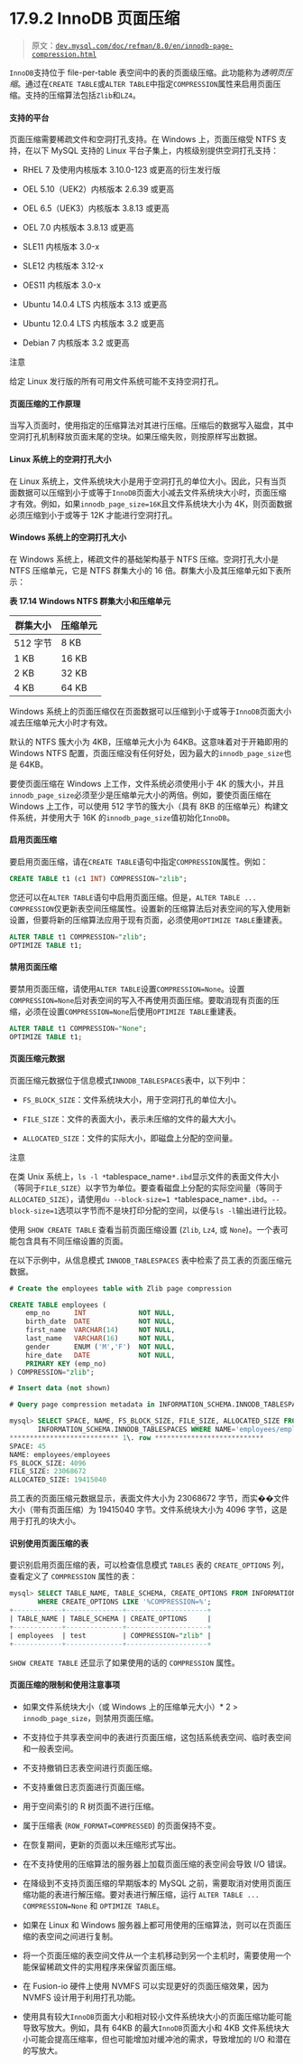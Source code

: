 # 17.9.2 InnoDB 页面压缩

> 原文：[`dev.mysql.com/doc/refman/8.0/en/innodb-page-compression.html`](https://dev.mysql.com/doc/refman/8.0/en/innodb-page-compression.html)

`InnoDB`支持位于 file-per-table 表空间中的表的页面级压缩。此功能称为*透明页压缩*。通过在`CREATE TABLE`或`ALTER TABLE`中指定`COMPRESSION`属性来启用页面压缩。支持的压缩算法包括`Zlib`和`LZ4`。

#### 支持的平台

页面压缩需要稀疏文件和空洞打孔支持。在 Windows 上，页面压缩受 NTFS 支持，在以下 MySQL 支持的 Linux 平台子集上，内核级别提供空洞打孔支持：

+   RHEL 7 及使用内核版本 3.10.0-123 或更高的衍生发行版

+   OEL 5.10（UEK2）内核版本 2.6.39 或更高

+   OEL 6.5（UEK3）内核版本 3.8.13 或更高

+   OEL 7.0 内核版本 3.8.13 或更高

+   SLE11 内核版本 3.0-x

+   SLE12 内核版本 3.12-x

+   OES11 内核版本 3.0-x

+   Ubuntu 14.0.4 LTS 内核版本 3.13 或更高

+   Ubuntu 12.0.4 LTS 内核版本 3.2 或更高

+   Debian 7 内核版本 3.2 或更高

注意

给定 Linux 发行版的所有可用文件系统可能不支持空洞打孔。

#### 页面压缩的工作原理

当写入页面时，使用指定的压缩算法对其进行压缩。压缩后的数据写入磁盘，其中空洞打孔机制释放页面末尾的空块。如果压缩失败，则按原样写出数据。

#### Linux 系统上的空洞打孔大小

在 Linux 系统上，文件系统块大小是用于空洞打孔的单位大小。因此，只有当页面数据可以压缩到小于或等于`InnoDB`页面大小减去文件系统块大小时，页面压缩才有效。例如，如果`innodb_page_size=16K`且文件系统块大小为 4K，则页面数据必须压缩到小于或等于 12K 才能进行空洞打孔。

#### Windows 系统上的空洞打孔大小

在 Windows 系统上，稀疏文件的基础架构基于 NTFS 压缩。空洞打孔大小是 NTFS 压缩单元，它是 NTFS 群集大小的 16 倍。群集大小及其压缩单元如下表所示：

**表 17.14 Windows NTFS 群集大小和压缩单元**

| 群集大小 | 压缩单元 |
| --- | --- |
| 512 字节 | 8 KB |
| 1 KB | 16 KB |
| 2 KB | 32 KB |
| 4 KB | 64 KB |

Windows 系统上的页面压缩仅在页面数据可以压缩到小于或等于`InnoDB`页面大小减去压缩单元大小时才有效。

默认的 NTFS 簇大小为 4KB，压缩单元大小为 64KB。这意味着对于开箱即用的 Windows NTFS 配置，页面压缩没有任何好处，因为最大的`innodb_page_size`也是 64KB。

要使页面压缩在 Windows 上工作，文件系统必须使用小于 4K 的簇大小，并且`innodb_page_size`必须至少是压缩单元大小的两倍。例如，要使页面压缩在 Windows 上工作，可以使用 512 字节的簇大小（具有 8KB 的压缩单元）构建文件系统，并使用大于 16K 的`innodb_page_size`值初始化`InnoDB`。

#### 启用页面压缩

要启用页面压缩，请在`CREATE TABLE`语句中指定`COMPRESSION`属性。例如：

```sql
CREATE TABLE t1 (c1 INT) COMPRESSION="zlib";
```

您还可以在`ALTER TABLE`语句中启用页面压缩。但是，`ALTER TABLE ... COMPRESSION`仅更新表空间压缩属性。设置新的压缩算法后对表空间的写入使用新设置，但要将新的压缩算法应用于现有页面，必须使用`OPTIMIZE TABLE`重建表。

```sql
ALTER TABLE t1 COMPRESSION="zlib";
OPTIMIZE TABLE t1;
```

#### 禁用页面压缩

要禁用页面压缩，请使用`ALTER TABLE`设置`COMPRESSION=None`。设置`COMPRESSION=None`后对表空间的写入不再使用页面压缩。要取消现有页面的压缩，必须在设置`COMPRESSION=None`后使用`OPTIMIZE TABLE`重建表。

```sql
ALTER TABLE t1 COMPRESSION="None";
OPTIMIZE TABLE t1;
```

#### 页面压缩元数据

页面压缩元数据位于信息模式`INNODB_TABLESPACES`表中，以下列中：

+   `FS_BLOCK_SIZE`：文件系统块大小，用于空洞打孔的单位大小。

+   `FILE_SIZE`：文件的表面大小，表示未压缩的文件的最大大小。

+   `ALLOCATED_SIZE`：文件的实际大小，即磁盘上分配的空间量。

注意

在类 Unix 系统上，`ls -l *`tablespace_name`*.ibd`显示文件的表面文件大小（等同于`FILE_SIZE`）以字节为单位。要查看磁盘上分配的实际空间量（等同于`ALLOCATED_SIZE`），请使用`du --block-size=1 *`tablespace_name`*.ibd`。`--block-size=1`选项以字节而不是块打印分配的空间，以便与`ls -l`输出进行比较。

使用 `SHOW CREATE TABLE` 查看当前页面压缩设置 (`Zlib`, `Lz4`, 或 `None`)。一个表可能包含具有不同压缩设置的页面。

在以下示例中，从信息模式 `INNODB_TABLESPACES` 表中检索了员工表的页面压缩元数据。

```sql
# Create the employees table with Zlib page compression

CREATE TABLE employees (
    emp_no      INT             NOT NULL,
    birth_date  DATE            NOT NULL,
    first_name  VARCHAR(14)     NOT NULL,
    last_name   VARCHAR(16)     NOT NULL,
    gender      ENUM ('M','F')  NOT NULL,
    hire_date   DATE            NOT NULL,
    PRIMARY KEY (emp_no)
) COMPRESSION="zlib";

# Insert data (not shown)

# Query page compression metadata in INFORMATION_SCHEMA.INNODB_TABLESPACES

mysql> SELECT SPACE, NAME, FS_BLOCK_SIZE, FILE_SIZE, ALLOCATED_SIZE FROM
       INFORMATION_SCHEMA.INNODB_TABLESPACES WHERE NAME='employees/employees'\G
*************************** 1\. row ***************************
SPACE: 45
NAME: employees/employees
FS_BLOCK_SIZE: 4096
FILE_SIZE: 23068672
ALLOCATED_SIZE: 19415040
```

员工表的页面压缩元数据显示，表面文件大小为 23068672 字节，而实��文件大小（带有页面压缩）为 19415040 字节。文件系统块大小为 4096 字节，这是用于打孔的块大小。

#### 识别使用页面压缩的表

要识别启用页面压缩的表，可以检查信息模式 `TABLES` 表的 `CREATE_OPTIONS` 列，查看定义了 `COMPRESSION` 属性的表：

```sql
mysql> SELECT TABLE_NAME, TABLE_SCHEMA, CREATE_OPTIONS FROM INFORMATION_SCHEMA.TABLES 
       WHERE CREATE_OPTIONS LIKE '%COMPRESSION=%';
+------------+--------------+--------------------+
| TABLE_NAME | TABLE_SCHEMA | CREATE_OPTIONS     |
+------------+--------------+--------------------+
| employees  | test         | COMPRESSION="zlib" |
+------------+--------------+--------------------+
```

`SHOW CREATE TABLE` 还显示了如果使用的话的 `COMPRESSION` 属性。

#### 页面压缩的限制和使用注意事项

+   如果文件系统块大小（或 Windows 上的压缩单元大小）* 2 > `innodb_page_size`，则禁用页面压缩。

+   不支持位于共享表空间中的表进行页面压缩，这包括系统表空间、临时表空间和一般表空间。

+   不支持撤销日志表空间进行页面压缩。

+   不支持重做日志页面进行页面压缩。

+   用于空间索引的 R 树页面不进行压缩。

+   属于压缩表 (`ROW_FORMAT=COMPRESSED`) 的页面保持不变。

+   在恢复期间，更新的页面以未压缩形式写出。

+   在不支持使用的压缩算法的服务器上加载页面压缩的表空间会导致 I/O 错误。

+   在降级到不支持页面压缩的早期版本的 MySQL 之前，需要取消对使用页面压缩功能的表进行解压缩。要对表进行解压缩，运行 `ALTER TABLE ... COMPRESSION=None` 和 `OPTIMIZE TABLE`。

+   如果在 Linux 和 Windows 服务器上都可用使用的压缩算法，则可以在页面压缩的表空间之间进行复制。

+   将一个页面压缩的表空间文件从一个主机移动到另一个主机时，需要使用一个能保留稀疏文件的实用程序来保留页面压缩。

+   在 Fusion-io 硬件上使用 NVMFS 可以实现更好的页面压缩效果，因为 NVMFS 设计用于利用打孔功能。

+   使用具有较大`InnoDB`页面大小和相对较小文件系统块大小的页面压缩功能可能导致写放大。例如，具有 64KB 的最大`InnoDB`页面大小和 4KB 文件系统块大小可能会提高压缩率，但也可能增加对缓冲池的需求，导致增加的 I/O 和潜在的写放大。
